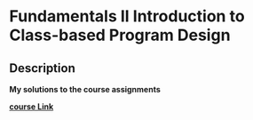 # Fundamentals II Introduction to Class-based Program Design

## Description

**My solutions to the course assignments**

**[course Link](https://course.ccs.neu.edu/cs2510sp22/index.html)**
